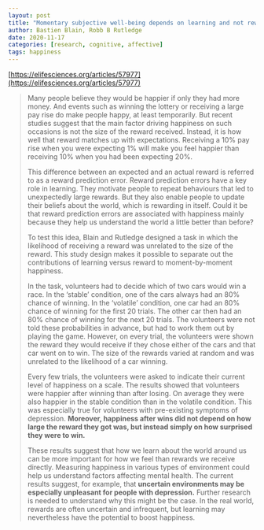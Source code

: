 ```yaml
---
layout: post
title: "Momentary subjective well-being depends on learning and not reward"
author: Bastien Blain, Robb B Rutledge
date: 2020-11-17
categories: [research, cognitive, affective]
tags: happiness
---
```


[https://elifesciences.org/articles/57977](https://elifesciences.org/articles/57977)

> Many people believe they would be happier if only they had more money. And events such as winning the lottery or receiving a large pay rise do make people happy, at least temporarily. But recent studies suggest that the main factor driving happiness on such occasions is not the size of the reward received. Instead, it is how well that reward matches up with expectations. Receiving a 10% pay rise when you were expecting 1% will make you feel happier than receiving 10% when you had been expecting 20%.
>
> This difference between an expected and an actual reward is referred to as a reward prediction error. Reward prediction errors have a key role in learning. They motivate people to repeat behaviours that led to unexpectedly large rewards. But they also enable people to update their beliefs about the world, which is rewarding in itself. Could it be that reward prediction errors are associated with happiness mainly because they help us understand the world a little better than before?
>
> To test this idea, Blain and Rutledge designed a task in which the likelihood of receiving a reward was unrelated to the size of the reward. This study design makes it possible to separate out the contributions of learning versus reward to moment-by-moment happiness.
>
> In the task, volunteers had to decide which of two cars would win a race. In the ‘stable’ condition, one of the cars always had an 80% chance of winning. In the ‘volatile’ condition, one car had an 80% chance of winning for the first 20 trials. The other car then had an 80% chance of winning for the next 20 trials. The volunteers were not told these probabilities in advance, but had to work them out by playing the game. However, on every trial, the volunteers were shown the reward they would receive if they chose either of the cars and that car went on to win. The size of the rewards varied at random and was unrelated to the likelihood of a car winning.
>
> Every few trials, the volunteers were asked to indicate their current level of happiness on a scale. The results showed that volunteers were happier after winning than after losing. On average they were also happier in the stable condition than in the volatile condition. This was especially true for volunteers with pre-existing symptoms of depression. **Moreover, happiness after wins did not depend on how large the reward they got was, but instead simply on how surprised they were to win.**
>
> These results suggest that how we learn about the world around us can be more important for how we feel than rewards we receive directly. Measuring happiness in various types of environment could help us understand factors affecting mental health. The current results suggest, for example, that **uncertain environments may be especially unpleasant for people with depression.** Further research is needed to understand why this might be the case. In the real world, rewards are often uncertain and infrequent, but learning may nevertheless have the potential to boost happiness.
